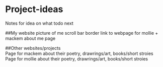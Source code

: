 # Project-ideas
Notes for idea on what todo next

##My website
   picture of me
   scroll bar
   border
   link to webpage for mollie + mackem
   about me page
  
  
##Other websites/projects	
   Page for mackem about their poetry, drawrings/art, books/short stroies
   Page for mollie about their poetry, drawrings/art, books/short stroies
